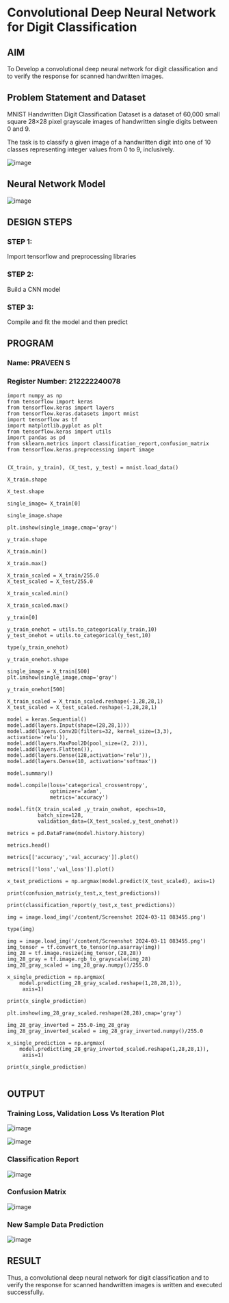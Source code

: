 # Convolutional Deep Neural Network for Digit Classification

## AIM

To Develop a convolutional deep neural network for digit classification and to verify the response for scanned handwritten images.

## Problem Statement and Dataset

MNIST Handwritten Digit Classification Dataset is a dataset of 60,000 small square 28×28 pixel grayscale images of handwritten single digits between 0 and 9.

The task is to classify a given image of a handwritten digit into one of 10 classes representing integer values from 0 to 9, inclusively.


![image](https://github.com/Praveen0500/mnist-classification/assets/120218611/20cf93f6-5cd0-47bf-9a2e-2ecbfa5bed51)


## Neural Network Model

![image](https://github.com/Praveen0500/mnist-classification/assets/120218611/14195f9b-cd0f-4959-9272-b2b32a5009b3)


## DESIGN STEPS

### STEP 1:
Import tensorflow and preprocessing libraries
### STEP 2:

Build a CNN model
### STEP 3:
Compile and fit the model and then predict

## PROGRAM

### Name: PRAVEEN S
### Register Number: 212222240078

```PY
import numpy as np
from tensorflow import keras
from tensorflow.keras import layers
from tensorflow.keras.datasets import mnist
import tensorflow as tf
import matplotlib.pyplot as plt
from tensorflow.keras import utils
import pandas as pd
from sklearn.metrics import classification_report,confusion_matrix
from tensorflow.keras.preprocessing import image


(X_train, y_train), (X_test, y_test) = mnist.load_data()

X_train.shape

X_test.shape

single_image= X_train[0]

single_image.shape

plt.imshow(single_image,cmap='gray')

y_train.shape

X_train.min()

X_train.max()

X_train_scaled = X_train/255.0
X_test_scaled = X_test/255.0

X_train_scaled.min()

X_train_scaled.max()

y_train[0]

y_train_onehot = utils.to_categorical(y_train,10)
y_test_onehot = utils.to_categorical(y_test,10)

type(y_train_onehot)

y_train_onehot.shape

single_image = X_train[500]
plt.imshow(single_image,cmap='gray')

y_train_onehot[500]

X_train_scaled = X_train_scaled.reshape(-1,28,28,1)
X_test_scaled = X_test_scaled.reshape(-1,28,28,1)

model = keras.Sequential()
model.add(layers.Input(shape=(28,28,1)))
model.add(layers.Conv2D(filters=32, kernel_size=(3,3), activation='relu')),
model.add(layers.MaxPool2D(pool_size=(2, 2))),
model.add(layers.Flatten()),
model.add(layers.Dense(128,activation='relu')),
model.add(layers.Dense(10, activation='softmax'))

model.summary()

model.compile(loss='categorical_crossentropy',
              optimizer='adam',
              metrics='accuracy')

model.fit(X_train_scaled ,y_train_onehot, epochs=10,
          batch_size=128,
          validation_data=(X_test_scaled,y_test_onehot))

metrics = pd.DataFrame(model.history.history)

metrics.head()

metrics[['accuracy','val_accuracy']].plot()

metrics[['loss','val_loss']].plot()

x_test_predictions = np.argmax(model.predict(X_test_scaled), axis=1)

print(confusion_matrix(y_test,x_test_predictions))

print(classification_report(y_test,x_test_predictions))

img = image.load_img('/content/Screenshot 2024-03-11 083455.png')

type(img)

img = image.load_img('/content/Screenshot 2024-03-11 083455.png')
img_tensor = tf.convert_to_tensor(np.asarray(img))
img_28 = tf.image.resize(img_tensor,(28,28))
img_28_gray = tf.image.rgb_to_grayscale(img_28)
img_28_gray_scaled = img_28_gray.numpy()/255.0

x_single_prediction = np.argmax(
    model.predict(img_28_gray_scaled.reshape(1,28,28,1)),
     axis=1)

print(x_single_prediction)

plt.imshow(img_28_gray_scaled.reshape(28,28),cmap='gray')

img_28_gray_inverted = 255.0-img_28_gray
img_28_gray_inverted_scaled = img_28_gray_inverted.numpy()/255.0

x_single_prediction = np.argmax(
    model.predict(img_28_gray_inverted_scaled.reshape(1,28,28,1)),
     axis=1)

print(x_single_prediction)


```


## OUTPUT

### Training Loss, Validation Loss Vs Iteration Plot

![image](https://github.com/Praveen0500/mnist-classification/assets/120218611/0bdf224b-492b-4568-80cf-7674e637572f)


![image](https://github.com/Praveen0500/mnist-classification/assets/120218611/8d74f85f-3c4f-4e3f-aa07-20bb52454f5e)


### Classification Report

![image](https://github.com/Praveen0500/mnist-classification/assets/120218611/c9b4c2ff-5881-479d-b3c3-36308056328a)


### Confusion Matrix

![image](https://github.com/Praveen0500/mnist-classification/assets/120218611/031b32ef-b76c-4308-b239-4afc7d1174f6)

### New Sample Data Prediction

![image](https://github.com/Praveen0500/mnist-classification/assets/120218611/d189b46f-be4b-4c63-904e-8b23cc61c940)

## RESULT
Thus, a convolutional deep neural network for digit classification and to verify the response for scanned handwritten images is written and executed successfully.
